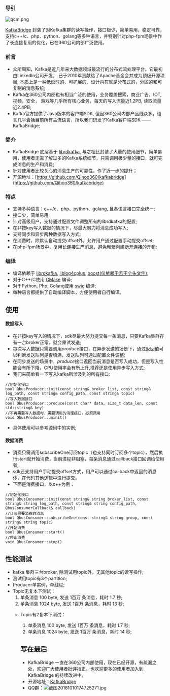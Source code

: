 ### 导引

![qcm.png](https://upload-images.jianshu.io/upload_images/2020390-bad25e20599b883c.png?imageMogr2/auto-orient/strip%7CimageView2/2/w/1240)

[KafkaBridge](https://github.com/Qihoo360/kafkabridge) 封装了对Kafka集群的读写操作，接口极少，简单易用，稳定可靠，支持c++/c、php、python、golang等多种语言，并特别针对php-fpm场景中作了长连接复用的优化，已在360公司内部广泛使用。
   
   ### 前言
   * 众所周知，Kafka是近几年来大数据领域最流行的分布式流处理平台。它最初由LinkedIn公司开发， 已于2010年贡献给了Apache基金会并成为顶级开源项目, 本质上是一种低延时的、可扩展的、设计内在就是分布式的，分区的和可复制的消息系统;
   * Kafka在360公司内部也有相当广泛的使用，业务覆盖搜索，商业广告，IOT, 视频，安全， 游戏等几乎所有核心业务，每天的写入流量近1.2PB, 读取流量近2.4PB;
   * Kafka官方提供了Java版本的客户端SDK, 但因360公司内部产品线众多，语言几乎囊括目前所有主流语言，所以我们研发了Kafka客户端SDK ——　KafkaBridge;

   ### 简介
   * KafkaBridge 底层基于 [librdkafka](https://github.com/edenhill/librdkafka), 与之相比封装了大量的使用细节，简单易用，使用者无需了解过多的Kafka系统细节，只需调用极少量的接口，就可完成消息的生产和消费;
   * 针对使用者比较关心的消息生产的可靠性，作了近一步的提升；
   * 开源地址：[https://github.com/Qihoo360/kafkabridge](https://github.com/Qihoo360/kafkabridge)

   ### 特点
   * 支持多种语言：c++/c、php、python、golang, 且各语言接口完全统一;
   * 接口少，简单易用;
   * 针对高级用户，支持通过配置文件调整所有的librdkafka的配置;
   * 在非按key写入数据的情况下，尽最大努力将消息成功写入;
   * 支持同步和异步两种数据写入方式;
   * 在消费时，除默认自动提交offset外，允许用户通过配置手动提交offset;
   * 在php-fpm场景中，复用长连接生产消息，避免频繁创建断开连接的开销;

   ### 编译
   * 编译依赖于 [librdkafka](https://github.com/edenhill/librdkafka), [liblog4cplus](https://sourceforge.net/projects/log4cplus/), [boost(仅依赖于若干个头文件)](https://www.boost.org/);
   * 对于C++/C使用 [CMake](https://cmake.org/) 编译;
   * 对于Python, Php, Golang使用 [swig](http://www.swig.org/) 编译;
   * 每种语言都提供了自动编译脚本，方便使用者自行编译。

   ## 使用
   #### 数据写入
   * 在非按key写入的情况下，sdk尽最大努力提交每一条消息，只要Kafka集群存有一台broker正常，就会重试发送;
   * 每次写入数据只需要调用*produce*接口，在异步发送的场景下，通过返回值可以判断发送队列是否填满，发送队列可通过配置文件调整;
   * 在同步发送的场景中，*produce*接口返回当前消息是否写入成功，但是写入性能会有所下降，CPU使用率会有所上升,推荐还是使用异步写入方式;
   * 我们来简单看一下写入kafka所涉及到的所有接口:
   ~~~
   //初始化接口
   bool QbusProducer::init(const string& broker_list, const string& log_path, const string& config_path, const string& topic)
   //写入数据接口
   bool QbusProducer::produce(const char* data, size_t data_len, const std::string& key)
   //不再需要写入数据时，需要调用的清理接口，必须调用 
   void QbusProducer::uninit()
   ~~~

   * 具体使用可以参考源码中的实例;

   #### 数据消费
   * 消费只需调用subscribeOne订阅topic（也支持同时订阅多个topic），然后执行start就开始消费，当前进程非阻塞，每条消息通过callback接口回调给使用者;
   * sdk还支持用户手动提交offset方式，用户可以通过callback中返回的消息体，在代码其他逻辑中进行提交。
   * 下面是消费接口，以c++为例：
   ~~~
   //初始化接口
   bool QbusConsumer::init(const string& string broker_list, const string& string log_path, const string& string config_path, QbusConsumerCallback& callback)
   //订阅需要消费的消息
   bool QbusConsumer::subscribeOne(const string& string group, const string& string topic)
   //开始消费
   bool QbusConsumer::start()
   //停止消费
   void QbusConsumer::stop()
   ~~~

   ## 性能测试
   * kafka 集群三台broker, 除测试用topic外，无其他topic的读写操作;
   * 测试用topic有3个partition;
   * Producer单实例，单线程;
   * Topic无复本下测试：
     1. 单条消息 100 byte, 发送 1百万 条消息，耗时 1.7 秒;
       2. 单条消息 1024 byte, 发送 1百万 条消息，耗时 13 秒;
       * Topic有2复本下测试：
         1. 单条消息 100 byte, 发送 1百万 条消息，耗时 1.7 秒;
           2. 单条消息 1024 byte, 发送 1百万 条消息，耗时 14 秒;  

           ## 写在最后
           * KafkaBridge 一直在360公司内部使用，现在已经开源，有疏漏之处，欢迎广大使用者批评指正，也欢迎更多的使用者加入到 KafkaBridge 的持续改进中。
           * 开源地址：[KafkaBridge](https://github.com/Qihoo360/kafkabridge)
           * QQ群：![截图20181010174725271.jpg](https://upload-images.jianshu.io/upload_images/2020390-9ba827f2b1fb89d0.jpg?imageMogr2/auto-orient/strip%7CimageView2/2/w/1240)

